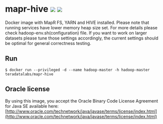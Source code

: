 # mapr-hive [![][layers-badge]][layers-link] [![][version-badge]][dockerhub-link] 

[layers-badge]: https://images.microbadger.com/badges/image/teradatalabs/mapr-hive.svg
[layers-link]: https://microbadger.com/images/teradatalabs/mapr-hive
[version-badge]: https://images.microbadger.com/badges/version/teradatalabs/mapr-hive.svg
[dockerhub-link]: https://hub.docker.com/r/teradatalabs/mapr-hive

Docker image with MapR FS, YARN and HIVE installed. Please note that running services have lower memory heap size set.
For more details please check hadoop-env.sh(configuration) file.
If you want to work on larger datasets please tune those settings accordingly, the current settings should be optimal
for general correctness testing.

## Run

```
$ docker run --privileged -d --name hadoop-master -h hadoop-master teradatalabs/mapr-hive
```

## Oracle license

By using this image, you accept the Oracle Binary Code License Agreement for Java SE available here:
[http://www.oracle.com/technetwork/java/javase/terms/license/index.html](http://www.oracle.com/technetwork/java/javase/terms/license/index.html)
